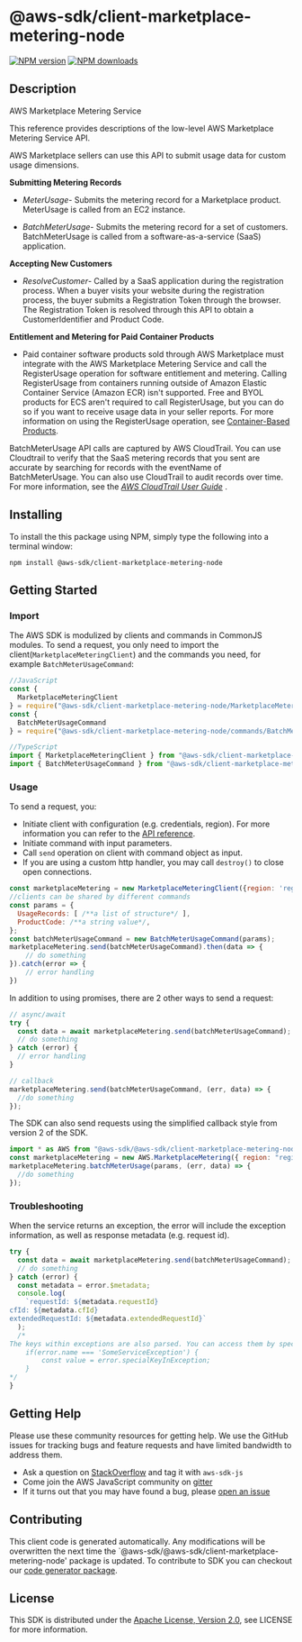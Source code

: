 # @aws-sdk/client-marketplace-metering-node

[![NPM version](https://img.shields.io/npm/v/@aws-sdk/client-marketplace-metering-node/preview.svg)](https://www.npmjs.com/package/@aws-sdk/client-marketplace-metering-node)
[![NPM downloads](https://img.shields.io/npm/dm/@aws-sdk/client-marketplace-metering-node.svg)](https://www.npmjs.com/package/@aws-sdk/client-marketplace-metering-node)

## Description

<fullname>AWS Marketplace Metering Service</fullname> <p>This reference provides descriptions of the low-level AWS Marketplace Metering Service API.</p> <p>AWS Marketplace sellers can use this API to submit usage data for custom usage dimensions.</p> <p> <b>Submitting Metering Records</b> </p> <ul> <li> <p> <i>MeterUsage</i>- Submits the metering record for a Marketplace product. MeterUsage is called from an EC2 instance.</p> </li> <li> <p> <i>BatchMeterUsage</i>- Submits the metering record for a set of customers. BatchMeterUsage is called from a software-as-a-service (SaaS) application.</p> </li> </ul> <p> <b>Accepting New Customers</b> </p> <ul> <li> <p> <i>ResolveCustomer</i>- Called by a SaaS application during the registration process. When a buyer visits your website during the registration process, the buyer submits a Registration Token through the browser. The Registration Token is resolved through this API to obtain a CustomerIdentifier and Product Code.</p> </li> </ul> <p> <b>Entitlement and Metering for Paid Container Products</b> </p> <ul> <li> <p> Paid container software products sold through AWS Marketplace must integrate with the AWS Marketplace Metering Service and call the RegisterUsage operation for software entitlement and metering. Calling RegisterUsage from containers running outside of Amazon Elastic Container Service (Amazon ECR) isn't supported. Free and BYOL products for ECS aren't required to call RegisterUsage, but you can do so if you want to receive usage data in your seller reports. For more information on using the RegisterUsage operation, see <a href="https://docs.aws.amazon.com/marketplace/latest/userguide/container-based-products.html">Container-Based Products</a>. </p> </li> </ul> <p>BatchMeterUsage API calls are captured by AWS CloudTrail. You can use Cloudtrail to verify that the SaaS metering records that you sent are accurate by searching for records with the eventName of BatchMeterUsage. You can also use CloudTrail to audit records over time. For more information, see the <i> <a href="http://docs.aws.amazon.com/awscloudtrail/latest/userguide/cloudtrail-concepts.html">AWS CloudTrail User Guide</a> </i>.</p>

## Installing

To install the this package using NPM, simply type the following into a terminal window:

```
npm install @aws-sdk/client-marketplace-metering-node
```

## Getting Started

### Import

The AWS SDK is modulized by clients and commands in CommonJS modules. To send a request, you only need to import the client(`MarketplaceMeteringClient`) and the commands you need, for example `BatchMeterUsageCommand`:

```javascript
//JavaScript
const {
  MarketplaceMeteringClient
} = require("@aws-sdk/client-marketplace-metering-node/MarketplaceMeteringClient");
const {
  BatchMeterUsageCommand
} = require("@aws-sdk/client-marketplace-metering-node/commands/BatchMeterUsageCommand");
```

```javascript
//TypeScript
import { MarketplaceMeteringClient } from "@aws-sdk/client-marketplace-metering-node/MarketplaceMeteringClient";
import { BatchMeterUsageCommand } from "@aws-sdk/client-marketplace-metering-node/commands/BatchMeterUsageCommand";
```

### Usage

To send a request, you:

- Initiate client with configuration (e.g. credentials, region). For more information you can refer to the [API reference][].
- Initiate command with input parameters.
- Call `send` operation on client with command object as input.
- If you are using a custom http handler, you may call `destroy()` to close open connections.

```javascript
const marketplaceMetering = new MarketplaceMeteringClient({region: 'region'});
//clients can be shared by different commands
const params = {
  UsageRecords: [ /**a list of structure*/ ],
  ProductCode: /**a string value*/,
};
const batchMeterUsageCommand = new BatchMeterUsageCommand(params);
marketplaceMetering.send(batchMeterUsageCommand).then(data => {
    // do something
}).catch(error => {
    // error handling
})
```

In addition to using promises, there are 2 other ways to send a request:

```javascript
// async/await
try {
  const data = await marketplaceMetering.send(batchMeterUsageCommand);
  // do something
} catch (error) {
  // error handling
}
```

```javascript
// callback
marketplaceMetering.send(batchMeterUsageCommand, (err, data) => {
  //do something
});
```

The SDK can also send requests using the simplified callback style from version 2 of the SDK.

```javascript
import * as AWS from "@aws-sdk/@aws-sdk/client-marketplace-metering-node/MarketplaceMetering";
const marketplaceMetering = new AWS.MarketplaceMetering({ region: "region" });
marketplaceMetering.batchMeterUsage(params, (err, data) => {
  //do something
});
```

### Troubleshooting

When the service returns an exception, the error will include the exception information, as well as response metadata (e.g. request id).

```javascript
try {
  const data = await marketplaceMetering.send(batchMeterUsageCommand);
  // do something
} catch (error) {
  const metadata = error.$metadata;
  console.log(
    `requestId: ${metadata.requestId}
cfId: ${metadata.cfId}
extendedRequestId: ${metadata.extendedRequestId}`
  );
  /*
The keys within exceptions are also parsed. You can access them by specifying exception names:
    if(error.name === 'SomeServiceException') {
        const value = error.specialKeyInException;
    }
*/
}
```

## Getting Help

Please use these community resources for getting help. We use the GitHub issues for tracking bugs and feature requests and have limited bandwidth to address them.

- Ask a question on [StackOverflow](https://stackoverflow.com/questions/tagged/aws-sdk-js) and tag it with `aws-sdk-js`
- Come join the AWS JavaScript community on [gitter](https://gitter.im/aws/aws-sdk-js-v3)
- If it turns out that you may have found a bug, please [open an issue](https://github.com/aws/aws-sdk-js-v3/issues)

## Contributing

This client code is generated automatically. Any modifications will be overwritten the next time the `@aws-sdk/@aws-sdk/client-marketplace-metering-node' package is updated. To contribute to SDK you can checkout our [code generator package][].

## License

This SDK is distributed under the
[Apache License, Version 2.0](http://www.apache.org/licenses/LICENSE-2.0),
see LICENSE for more information.

[code generator package]: https://github.com/aws/aws-sdk-js-v3/tree/master/packages/service-types-generator
[api reference]: https://docs.aws.amazon.com/AWSJavaScriptSDK/latest/

